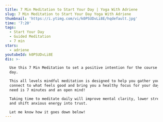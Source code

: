 ```yaml
---
title: 7 Min Meditation to Start Your Day | Yoga With Adriene
slug: 7 Min Meditation to Start Your Day Yoga With Adriene
thumbnail: 'https://i.ytimg.com/vi/k0PSUDvLi8E/hqdefault.jpg'
time: '7:20'
tags:
  - Start Your Day
  - Guided Meditation
  - 7 min
stars:
  - adriene
youtubeId: k0PSUDvLi8E
dis: >-

  Use this 7 Min Meditation to set a positive intention for the course of your
  day.

  This all levels mindful meditation is designed to help you gather yourself,
  connect to what feels good and bring you a healthy focus for your day. All you
  need is 7 minutes and an open mind!

  Taking time to meditate daily will improve mental clarity, lower stress levels
  and shift anxious energy into trust.

  Let me know how it goes down below!
---
```


